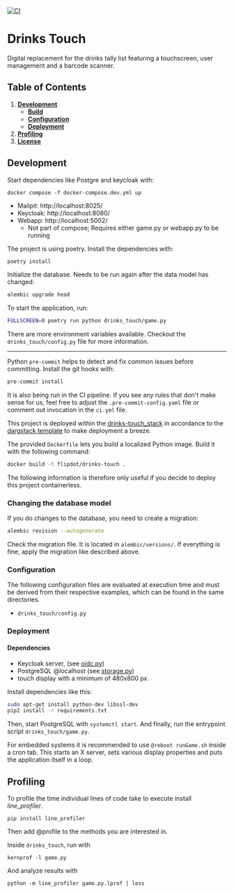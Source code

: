 [![CI](https://github.com/flipdot/drinks-touch/actions/workflows/ci.yml/badge.svg)](https://github.com/flipdot/drinks-touch/actions/workflows/ci.yml)

# Drinks Touch
Digital replacement for the drinks tally list featuring a touchscreen, user management and a barcode scanner.

## Table of Contents
1. **[Development](#development)**
    - **[Build](#build)**
    - **[Configuration](#configuration)**
    - **[Deployment](#deployment)**
1. **[Profiling](#profiling)**
1. **[License](#license)**

## Development

Start dependencies like Postgre and keycloak with:

```
docker compose -f docker-compose.dev.yml up
```

- Mailpit: http://localhost:8025/
- Keycloak: http://localhost:8080/
- Webapp: http://localhost:5002/
  - Not part of compose; Requires either game.py or webapp.py to be running

The project is using poetry. Install the dependencies with:

```sh
poetry install
```

Initialize the database. Needs to be run again after the data model has changed:

```sh
alembic upgrade head
```

To start the application, run:

```sh
FULLSCREEN=0 poetry run python drinks_touch/game.py
```

There are more environment variables available. Checkout the `drinks_touch/config.py` file for more information.

---

Python `pre-commit` helps to detect and fix common issues before committing. Install the git hooks with:

```sh
pre-commit install
```

It is also being run in the CI pipeline. If you see any rules that don't make sense for us, feel free
to adjust the `.pre-commit-config.yaml` file or comment out invocation in the `ci.yml` file.

This project is deployed within the [drinks-touch_stack](https://github.com/flipdot/drinks-touch_stack/) in accordance to the [dargstack template](https://github.com/dargstack/dargstack_template/) to make deployment a breeze.

The provided `Dockerfile` lets you build a localized Python image. Build it with the following command:

```bash
docker build -t flipdot/drinks-touch .
```

The following information is therefore only useful if you decide to deploy this project containerless.

### Changing the database model

If you do changes to the database, you need to create a migration:

```sh
alembic revision --autogenerate
```

Check the migration file. It is located in `alembic/versions/`.
If everything is fine, apply the migration like described above.

### Configuration
The following configuration files are evaluated at execution time and must be derived from their respective examples, which can be found in the same directories.

- `drinks_touch/config.py`

### Deployment

#### Dependencies
- Keycloak server, (see [oidc.py](drinks_touch/oidc.py))
- PostgreSQL @localhost (see [storage.py](drinks_touch/database/storage.py))
- touch display with a minimum of 480x800 px.

Install dependencies like this:

```bash
sudo apt-get install python-dev libssl-dev
pip2 install -r requirements.txt
```

Then, start PostgreSQL with `systemctl start`. And finally, run the entrypoint script `drinks_touch/game.py`.

For embedded systems it is recommended to use `@reboot runGame.sh` inside a cron tab.
This starts an X server, sets various display properties and puts the application itself in a loop.


## Profiling
To profile the time individual lines of code take to execute install *line_profiler*.

    pip install line_profiler

Then add @profile to the methods you are interested in.

Inside `drinks_touch`, run with

    kernprof -l game.py

And analyze results with

    python -m line_profiler game.py.lprof | less
